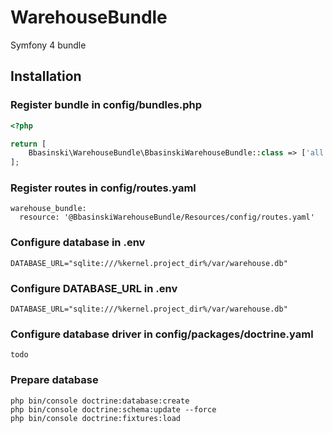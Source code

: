 WarehouseBundle
===============
Symfony 4 bundle

Installation
------------
### Register bundle in config/bundles.php
```php
<?php

return [
    Bbasinski\WarehouseBundle\BbasinskiWarehouseBundle::class => ['all' => true]
];
```

### Register routes in config/routes.yaml
```
warehouse_bundle:
  resource: '@BbasinskiWarehouseBundle/Resources/config/routes.yaml'
```

### Configure database in .env
```
DATABASE_URL="sqlite:///%kernel.project_dir%/var/warehouse.db"
```

### Configure DATABASE_URL in .env
```
DATABASE_URL="sqlite:///%kernel.project_dir%/var/warehouse.db"
```
### Configure database driver in config/packages/doctrine.yaml
```
todo
```

### Prepare database
```
php bin/console doctrine:database:create
php bin/console doctrine:schema:update --force
php bin/console doctrine:fixtures:load
```
